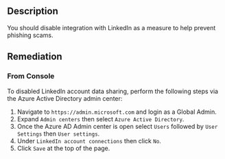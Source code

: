 ## Description

You should disable integration with LinkedIn as a measure to help prevent phishing scams.

## Remediation

### From Console

To disabled LinkedIn account data sharing, perform the following steps via the Azure Active Directory admin center:

1. Navigate to `https://admin.microsoft.com` and login as a Global Admin.
2. Expand `Admin centers` then select `Azure Active Directory`.
3. Once the Azure AD Admin center is open select `Users` followed by `User Settings` then `User settings`.
4. Under `LinkedIn account connections` then click `No`.
5. Click `Save` at the top of the page.
